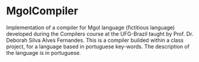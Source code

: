 # MgolCompiler
Implementation of a compiler for Mgol language (fictitious language) developed during the Compilers course at the UFG-Brazil taught by Prof. Dr. Deborah Silva Alves Fernandes. This is a compiler builded within a class project, for a language based in portuguese key-words. The description of the language is in portuguese.
